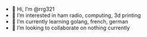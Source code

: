 - 👋 Hi, I’m @rrg321
- 👀 I’m interested in ham radio, computing, 3d printing
- 🌱 I’m currently learning golang, french, german
- 💞️ I’m looking to collaborate on nothing currently

<!---
rrg321/rrg321 is a ✨ special ✨ repository because its `README.md` (this file) appears on your GitHub profile.
You can click the Preview link to take a look at your changes.
--->
